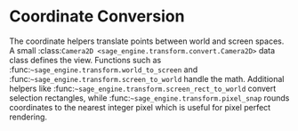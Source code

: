 # Coordinate Conversion

The coordinate helpers translate points between world and screen spaces.  A
small :class:`Camera2D <sage_engine.transform.convert.Camera2D>` data class
defines the view.  Functions such as
:func:`~sage_engine.transform.world_to_screen` and
:func:`~sage_engine.transform.screen_to_world` handle the math.  Additional
helpers like :func:`~sage_engine.transform.screen_rect_to_world` convert
selection rectangles, while :func:`~sage_engine.transform.pixel_snap` rounds
coordinates to the nearest integer pixel which is useful for pixel perfect
rendering.
